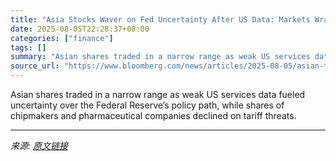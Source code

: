 ```yaml
---
title: "Asia Stocks Waver on Fed Uncertainty After US Data: Markets Wrap"
date: 2025-08-05T22:28:37+08:00
categories: ["finance"]
tags: []
summary: "Asian shares traded in a narrow range as weak US services data fueled uncertainty over the Federal Reserve’s policy path, while shares of chipmakers and pharmaceutical companies declined on tariff thr"
source_url: "https://www.bloomberg.com/news/articles/2025-08-05/asian-traders-cautious-as-us-data-clouds-fed-path-markets-wrap"
---
```


Asian shares traded in a narrow range as weak US services data fueled uncertainty over the Federal Reserve’s policy path, while shares of chipmakers and pharmaceutical companies declined on tariff threats.

---

*来源: [原文链接](https://www.bloomberg.com/news/articles/2025-08-05/asian-traders-cautious-as-us-data-clouds-fed-path-markets-wrap)*

